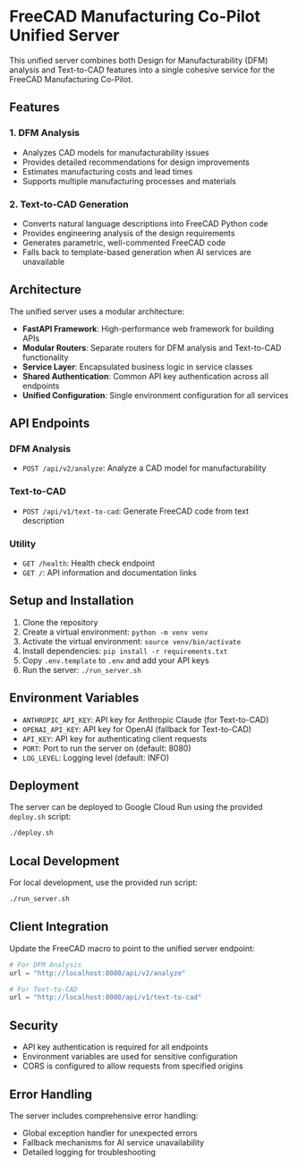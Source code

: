 # FreeCAD Manufacturing Co-Pilot Unified Server

This unified server combines both Design for Manufacturability (DFM) analysis and Text-to-CAD features into a single cohesive service for the FreeCAD Manufacturing Co-Pilot.

## Features

### 1. DFM Analysis
- Analyzes CAD models for manufacturability issues
- Provides detailed recommendations for design improvements
- Estimates manufacturing costs and lead times
- Supports multiple manufacturing processes and materials

### 2. Text-to-CAD Generation
- Converts natural language descriptions into FreeCAD Python code
- Provides engineering analysis of the design requirements
- Generates parametric, well-commented FreeCAD code
- Falls back to template-based generation when AI services are unavailable

## Architecture

The unified server uses a modular architecture:

- **FastAPI Framework**: High-performance web framework for building APIs
- **Modular Routers**: Separate routers for DFM analysis and Text-to-CAD functionality
- **Service Layer**: Encapsulated business logic in service classes
- **Shared Authentication**: Common API key authentication across all endpoints
- **Unified Configuration**: Single environment configuration for all services

## API Endpoints

### DFM Analysis
- `POST /api/v2/analyze`: Analyze a CAD model for manufacturability

### Text-to-CAD
- `POST /api/v1/text-to-cad`: Generate FreeCAD code from text description

### Utility
- `GET /health`: Health check endpoint
- `GET /`: API information and documentation links

## Setup and Installation

1. Clone the repository
2. Create a virtual environment: `python -m venv venv`
3. Activate the virtual environment: `source venv/bin/activate`
4. Install dependencies: `pip install -r requirements.txt`
5. Copy `.env.template` to `.env` and add your API keys
6. Run the server: `./run_server.sh`

## Environment Variables

- `ANTHROPIC_API_KEY`: API key for Anthropic Claude (for Text-to-CAD)
- `OPENAI_API_KEY`: API key for OpenAI (fallback for Text-to-CAD)
- `API_KEY`: API key for authenticating client requests
- `PORT`: Port to run the server on (default: 8080)
- `LOG_LEVEL`: Logging level (default: INFO)

## Deployment

The server can be deployed to Google Cloud Run using the provided `deploy.sh` script:

```bash
./deploy.sh
```

## Local Development

For local development, use the provided run script:

```bash
./run_server.sh
```

## Client Integration

Update the FreeCAD macro to point to the unified server endpoint:

```python
# For DFM Analysis
url = "http://localhost:8080/api/v2/analyze"

# For Text-to-CAD
url = "http://localhost:8080/api/v1/text-to-cad"
```

## Security

- API key authentication is required for all endpoints
- Environment variables are used for sensitive configuration
- CORS is configured to allow requests from specified origins

## Error Handling

The server includes comprehensive error handling:
- Global exception handler for unexpected errors
- Fallback mechanisms for AI service unavailability
- Detailed logging for troubleshooting
